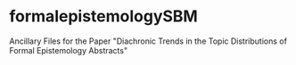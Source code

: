 # formalepistemologySBM
Ancillary Files for the Paper "Diachronic Trends in the Topic Distributions of Formal Epistemology Abstracts"

